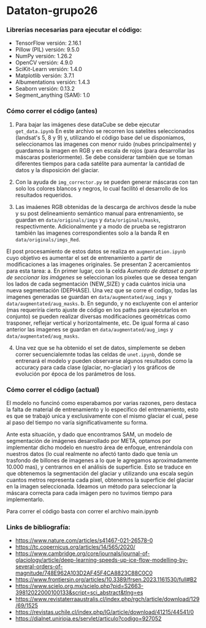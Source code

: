 # Dataton-grupo26

### Librerías necesarias para ejecutar el código:
* TensorFlow versión: 2.16.1
* Pillow (PIL) versión: 9.5.0
* NumPy versión: 1.26.2
* OpenCV versión: 4.9.0
* SciKit-Learn versión: 1.4.0
* Matplotlib versión: 3.7.1
* Albumentations versión: 1.4.3
* Seaborn versión: 0.13.2
* Segment_anything (SAM): 1.0

### Cómo correr el código (antes)
1. Para bajar las imágenes dese dataCube se debe ejecutar ```get_data.ipynb```
  En este archivo se recorren los satelites seleccionados (landsat's 5, 8 y 9) y, utilizando el código base del ue disponiamos, seleccionamos las imagenes con menor ruido (nubes principalmente) y guardamos la imagen en RGB y en escala de rojos (para desarrollar las máscaras posteriormente). Se debe considerar también que se toman diferentes tiempos para cada satélite para aumentar la cantidad de datos y la disposición del glaciar.
 
2. Con la ayuda de ```img_corrector.py``` se pueden generar máscaras con tan solo los colores blancos y negros, lo cual facilitó el desarrollo de los resultados requeridos.
  
3. Las imaáenes RGB obtenidas de la descarga de archivos desde la nube y su post delineamiento semántico manual para entrenamiento, se guardan en ```data/originals/imgs``` y ```data/originals/masks```, respectivmente. Adicionalmente y a modo de prueba se registraron también las imagenes correspondientes solo a la banda R en ```data/originals/imgs_Red```.

  El post procesamiento de estos datos se realiza en ```augmentation.ipynb``` cuyo objetivo es aumentar el set de entrenamiento a partir de modificaciones a las imagenes originales. Se presentan 2 acercamientos para esta tarea:
    a. En primer lugar, con la celda *Aumento de dataset a partir de seccionar las imágenes* se seleccionan los pixeles que se desea tengan los lados de cada segmentación (NEW_SIZE) y cada cuántos inicia una nueva segmentación (DEPHASE). Una vez que se corre el codigo, todas las imagenes generadas se guardan en ```data/augmentated/aug_imgs``` y ```data/augmentated/aug_masks```.
    b. En segundo, y no excluyente con el anterior (mas requeriría cierto ajuste de código en los paths para ejecutarlos en conjunto) se pueden realizar diversas modificaciones geométricas como trasponer, reflejar vertical y horizontalmente, etc. De igual forma al caso anterior las imagenes se guardan en ```data/augmentated/aug_imgs``` y ```data/augmentated/aug_masks```. 
    
4. Una vez que se ha obtenido el set de datos, simplemente se deben correr secuencialemnte todas las celdas de ```unet.ipynb```, donde se entrenará el modelo y pueden observarse algunos resultados como la accuracy para cada clase (glaciar, no-glaciar) y los gráficos de evolución por época de los parámetros de loss.

### Cómo correr el código (actual) 
El modelo no funcinó como esperabamos por varias razones, pero destaca la falta de material de entrenamiento y lo especifico del entrenamiento, esto es que se trabajó unica y exclusivamente con el mismo glaciar el cual, pese al paso del tiempo no varía significativamente su forma.

Ante esta situación, y dado que encontramos SAM, un modelo de segmentación de imágenes desarrollado por META, optamos por implementar dicho modelo en nuestro área de enfoque, entrenándola con nuestros datos (lo cual realmente no afectó tanto dado que tenía un trasfondo de billones de imagenes a lo que le agregamos aproximadamente 10.000 mas), y centrarnos en el análisis de superficie. Esto se traduce en que obtenemos la segmentación del glaciar y utilizando una escala según cuantos metros representa cada pixel, obtenemos la superficie del glaciar en la imagen seleccionada. Ideamos un método para seleccionar la máscara correcta para cada imágen pero no tuvimos tiempo para implementarlo.

Para correr el código basta con correr el archivo main.ipynb
  
### Links de bibliografía:
* https://www.nature.com/articles/s41467-021-26578-0
* https://tc.copernicus.org/articles/14/565/2020/
* https://www.cambridge.org/core/journals/journal-of-glaciology/article/deep-learning-speeds-up-ice-flow-modelling-by-several-orders-of-magnitude/748E962A103D2AF45F4CA8823C88C0C0
* https://www.frontiersin.org/articles/10.3389/frsen.2023.1161530/full#B2
* https://www.scielo.org.mx/scielo.php?pid=S2663-39812022000100133&script=sci_abstract&tlng=es
* https://www.revistaterraaustralis.cl/index.php/rgch/article/download/129/69/1525
* https://revistas.uchile.cl/index.php/IG/article/download/41215/44541/0
* https://dialnet.unirioja.es/servlet/articulo?codigo=927052



